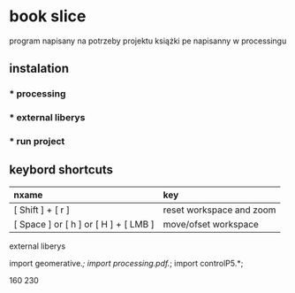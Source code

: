 # book slice

program napisany na potrzeby projektu książki pe
napisanny w processingu

## instalation
###  * processing
###  * external liberys
###  * run project

## keybord shortcuts

| nxame | key |
| :--- | :-- |
| [ Shift ] + [ r ] | reset workspace and zoom |
| [ Space ] or [ h ] or [ H ] + [ LMB ] | move/ofset workspace |

external liberys

import geomerative.*;
import processing.pdf.*;
import controlP5.*;


160
230
